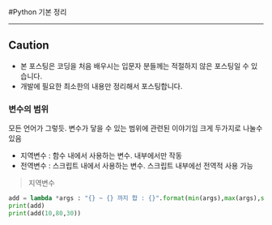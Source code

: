 #Python 기본 정리
***
## Caution
- 본 포스팅은 코딩을 처음 배우시는 입문자 분들께는 적절하지 않은 포스팅일 수 있습니다.
- 개발에 필요한 최소한의 내용만 정리해서 포스팅합니다.


### 변수의 범위 
모든 언어가 그렇듯. 변수가 닿을 수 있는 범위에 관련된 이야기임
크게 두가지로 나눌수 있음
- 지역변수 : 함수 내에서 사용하는 변수. 내부에서만 작동
- 전역변수 : 스크립트 내에서 사용하는 변수. 스크립트 내부에선 전역적 사용 가능

> 지역변수

```python
add = lambda *args : "{} ~ {} 까지 합 : {}".format(min(args),max(args),sum(args)) if args else '값이 없다~'
print(add)
print(add(10,80,30))
```





